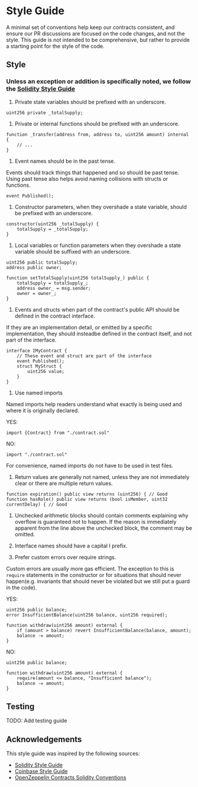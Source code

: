 # Style Guide

A minimal set of conventions help keep our contracts consistent, and ensure our PR discussions are focused on the code changes, and not the style.
This guide is not intended to be comprehensive, but rather to provide a starting point for the style of the code.

## Style

### Unless an exception or addition is specifically noted, we follow the [Solidity Style Guide](https://docs.soliditylang.org/en/latest/style-guide.html)

1. Private state variables should be prefixed with an underscore.

```solidity
uint256 private _totalSupply;
```

1. Private or internal functions should be prefixed with an underscore.

```solidity
function _transfer(address from, address to, uint256 amount) internal {
    // ...
}
```

1. Event names should be in the past tense.

Events should track things that happened and so should be past tense. Using past tense also helps avoid naming collisions with structs or functions.

```solidity
event Published();
```

1. Constructor parameters, when they overshade a state variable, should be prefixed with an underscore.

```solidity
constructor(uint256 _totalSupply) {
    totalSupply = _totalSupply;
}
```

1. Local variables or function parameters when they overshade a state variable should be suffixed with an underscore.

```solidity
uint256 public totalSupply;
address public owner;

function setTotalSupply(uint256 totalSupply_) public {
    totalSupply = totalSupply_;
    address owner_ = msg.sender;
    owner = owner_;
}
```

1. Events and structs when part of the contract's public API should be defined in the contract interface.

If they are an implementation detail, or emitted by a specific implementation, they should insteadbe defined in the contract itself, and not part of the interface.

```solidity
interface IMyContract {
    // These event and struct are part of the interface
    event Published();
    struct MyStruct {
        uint256 value;
    }
}
```

1. Use named imports

Named imports help readers understand what exactly is being used and where it is originally declared.

YES:

```solidity
import {Contract} from "./contract.sol"
```

NO:

```solidity
import "./contract.sol"
```

For convenience, named imports do not have to be used in test files.

1. Return values are generally not named, unless they are not immediately clear or there are multiple return values.

```solidity
function expiration() public view returns (uint256) { // Good
function hasRole() public view returns (bool isMember, uint32 currentDelay) { // Good
```

1. Unchecked arithmetic blocks should contain comments explaining why overflow is guaranteed not to happen. If the reason is immediately apparent from the line above the unchecked block, the comment may be omitted.

1. Interface names should have a capital I prefix.

1. Prefer custom errors over require strings.

Custom errors are usually more gas efficient. The exception to this is `require` statements in the constructor or for situations that should never happen(e.g. invariants that should never be violated but we still put a guard in the code).

YES:

``` solidity
uint256 public balance;
error InsufficientBalance(uint256 balance, uint256 required);

function withdraw(uint256 amount) external {
    if (amount > balance) revert InsufficientBalance(balance, amount);
    balance -= amount;
}
```

NO:

```solidity
uint256 public balance;

function withdraw(uint256 amount) external {
    require(amount <= balance, "Insufficient balance");
    balance -= amount;
}
```

## Testing

TODO: Add testing guide

## Acknowledgements

This style guide was inspired by the following sources:

- [Solidity Style Guide](https://docs.soliditylang.org/en/latest/style-guide.html)
- [Coinbase Style Guide](https://github.com/coinbase/solidity-style-guide/blob/main/README.md)
- [OpenZeppelin Contracts Solidity Conventions](https://github.com/OpenZeppelin/openzeppelin-contracts/blob/master/GUIDELINES.md#solidity-conventions)

